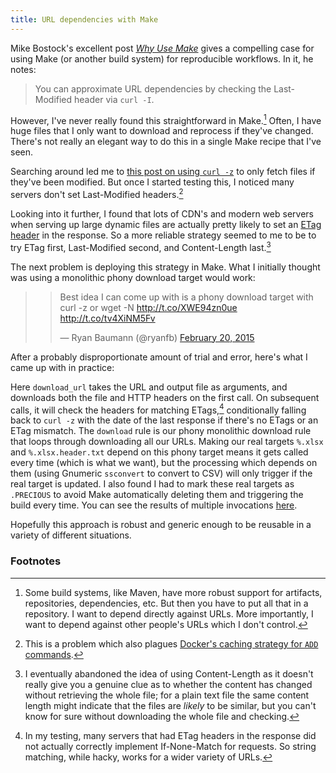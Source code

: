 ```yaml
---
title: URL dependencies with Make
---
```


Mike Bostock's excellent post [*Why Use Make*](http://bost.ocks.org/mike/make/) gives a compelling case for using Make (or another build system) for reproducible workflows. In it, he notes:

 > You can approximate URL dependencies by checking the Last-Modified header via `curl -I`.

However, I've never really found this straightforward in Make.[^maven] Often, I have huge files that I only want to download and reprocess if they've changed. There's not really an elegant way to do this in a single Make recipe that I've seen.

Searching around led me to [this post on using `curl -z`](http://blog.yjl.im/2012/03/downloading-only-when-modified-using.html) to only fetch files if they've been modified. But once I started testing this, I noticed many servers don't set Last-Modified headers.[^docker]

Looking into it further, I found that lots of CDN's and modern web servers when serving up large dynamic files are actually pretty likely to set an [ETag header](https://en.wikipedia.org/wiki/HTTP_ETag) in the response. So a more reliable strategy seemed to me to be to try ETag first, Last-Modified second, and Content-Length last.[^content-length]

[^content-length]: I eventually abandoned the idea of using Content-Length as it doesn't really give you a genuine clue as to whether the content has changed without retrieving the whole file; for a plain text file the same content length might indicate that the files are *likely* to be similar, but you can't know for sure without downloading the whole file and checking. 

The next problem is deploying this strategy in Make. What I initially thought was using a monolithic phony download target would work:

 > <blockquote class="twitter-tweet" lang="en"><p>Best idea I can come up with is a phony download target with curl -z or wget -N <a href="http://t.co/XWE94zn0ue">http://t.co/XWE94zn0ue</a> <a href="http://t.co/tv4XiNM5Fv">http://t.co/tv4XiNM5Fv</a></p>&mdash; Ryan Baumann (@ryanfb) <a href="https://twitter.com/ryanfb/status/568808528116355072">February 20, 2015</a></blockquote>
<script async src="//platform.twitter.com/widgets.js" charset="utf-8"></script>

After a probably disproportionate amount of trial and error, here's what I came up with in practice:

<script src="https://gist.github.com/ryanfb/763eb507522fb7ed9c96.js"></script>

Here `download_url` takes the URL and output file as arguments, and downloads both the file and HTTP headers on the first call. On subsequent calls, it will check the headers for matching ETags,[^if-none-match] conditionally falling back to `curl -z` with the date of the last response if there's no ETags or an ETag mismatch. The `download` rule is our phony monolithic download rule that loops through downloading all our URLs. Making our real targets `%.xlsx` and `%.xlsx.header.txt` depend on this phony target means it gets called every time (which is what we want), but the processing which depends on them (using Gnumeric `ssconvert` to convert to CSV) will only trigger if the real target is updated. I also found I had to mark these real targets as `.PRECIOUS` to avoid Make automatically deleting them and triggering the build every time. You can see the results of multiple invocations [here](https://gist.github.com/ryanfb/568bbca3af09f64b5fd7).

Hopefully this approach is robust and generic enough to be reusable in a variety of different situations.

### Footnotes

[^docker]: This is a problem which also plagues [Docker's caching strategy for `ADD` commands](https://github.com/docker/docker/issues/3672).
[^maven]: Some build systems, like Maven, have more robust support for artifacts, repositories, dependencies, etc. But then you have to put all that in a repository. I want to depend directly against URLs. More importantly, I want to depend against other people's URLs which I don't control.
[^if-none-match]: In my testing, many servers that had ETag headers in the response did not actually correctly implement If-None-Match for requests. So string matching, while hacky, works for a wider variety of URLs.
